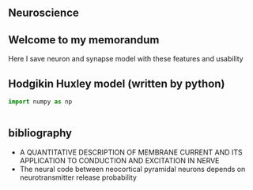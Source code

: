 ## Neuroscience

## Welcome to my memorandum
Here I save neuron and synapse model with these features and usability

## Hodgikin Huxley model (written by python)

```python
import numpy as np



```


## bibliography

- A QUANTITATIVE DESCRIPTION OF MEMBRANE CURRENT AND ITS APPLICATION TO CONDUCTION AND EXCITATION IN NERVE
- The neural code between neocortical pyramidal neurons depends on neurotransmitter release probability
